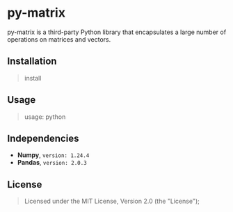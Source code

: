 # py-matrix

py-matrix is a third-party Python library that encapsulates a large number of operations on matrices and vectors. 

## Installation

> install

## Usage

> usage: python

## Independencies

- **Numpy**, `version: 1.24.4`
- **Pandas**, `version: 2.0.3`

## License

> Licensed under the MIT License, Version 2.0 (the "License");


